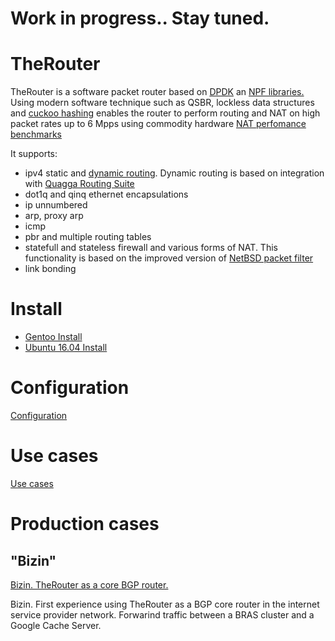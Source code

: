# Work in progress.. Stay tuned.



# TheRouter
TheRouter is a software packet router based on <a href="http://dpdk.org/">DPDK</a> an <a href="https://github.com/alexk99/npf">NPF libraries.</a>
Using modern software technique such as QSBR, lockless data structures and
<a href="https://github.com/efficient/libcuckoo">cuckoo hashing</a> enables the router to perform routing and NAT on high packet rates up
to 6 Mpps using commodity hardware <a href="/source_nat.md">NAT perfomance benchmarks</a>

It supports:
 * ipv4 static and <a href="/quagga_bgp.md">dynamic routing</a>. Dynamic routing is based on integration with 
 <a href="http://www.nongnu.org/quagga">Quagga Routing Suite</a>
 * dot1q and qinq ethernet encapsulations
 * ip unnumbered 
 * arp, proxy arp
 * icmp
 * pbr and multiple routing tables
 * statefull and stateless firewall and various forms of NAT. This functionality is based 
   on the improved version of <a href="https://github.com/rmind/npf">NetBSD packet filter</a>
 * link bonding

# Install

 * <a href="/install.md">Gentoo Install</a>
 * <a href="/ubuntu_install.md">Ubuntu 16.04 Install</a>

# Configuration
<a href="/conf_options.md">Configuration</a>

# Use cases
<a href="/use_cases.md">Use cases</a>

# Production cases

## "Bizin"
<a href="/bizin_eng.md">Bizin. TheRouter as a core BGP router.</a>

Bizin. First experience using TheRouter as a BGP core router in the internet service provider network.
Forwarind traffic between a BRAS cluster and a Google Cache Server.